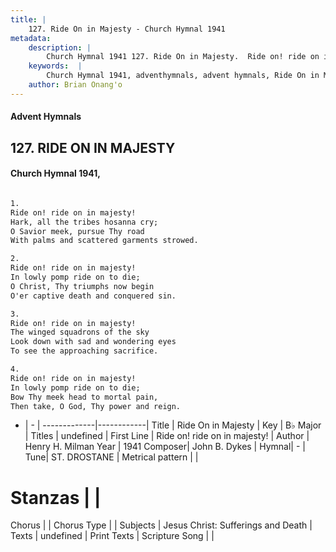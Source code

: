 ```yaml
---
title: |
    127. Ride On in Majesty - Church Hymnal 1941
metadata:
    description: |
        Church Hymnal 1941 127. Ride On in Majesty.  Ride on! ride on in majesty! Hark, all the tribes hosanna cry; O Savior meek, pursue Thy road With palms and scattered garments strowed.  
    keywords:  |
        Church Hymnal 1941, adventhymnals, advent hymnals, Ride On in Majesty, Ride on! ride on in majesty!. 
    author: Brian Onang'o
---
```


#### Advent Hymnals
## 127. RIDE ON IN MAJESTY
####  Church Hymnal 1941,

```txt

1.
Ride on! ride on in majesty!
Hark, all the tribes hosanna cry;
O Savior meek, pursue Thy road
With palms and scattered garments strowed.

2.
Ride on! ride on in majesty!
In lowly pomp ride on to die;
O Christ, Thy triumphs now begin
O'er captive death and conquered sin.

3.
Ride on! ride on in majesty!
The winged squadrons of the sky
Look down with sad and wondering eyes
To see the approaching sacrifice.

4.
Ride on! ride on in majesty!
In lowly pomp ride on to die;
Bow Thy meek head to mortal pain,
Then take, O God, Thy power and reign.


```

- |   -  |
-------------|------------|
Title | Ride On in Majesty |
Key | B♭ Major |
Titles | undefined |
First Line | Ride on! ride on in majesty! |
Author | Henry H. Milman
Year | 1941
Composer| John B. Dykes |
Hymnal|  - |
Tune| ST. DROSTANE |
Metrical pattern | |
# Stanzas |  |
Chorus |  |
Chorus Type |  |
Subjects | Jesus Christ: Sufferings and Death |
Texts | undefined |
Print Texts | 
Scripture Song |  |
    
